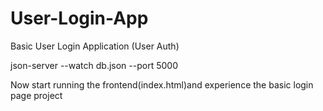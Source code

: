 # User-Login-App
Basic User Login Application (User Auth)

<!-- To run db.js -->

json-server --watch db.json --port 5000


Now start running the frontend(index.html)and experience the basic login page project